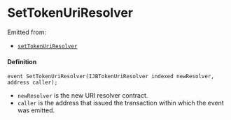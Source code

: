 # SetTokenUriResolver

Emitted from:

* [`setTokenUriResolver`](/dev/api/v3/contracts/jbprojects/write/settokenuriresolver.md)

#### Definition

```
event SetTokenUriResolver(IJBTokenUriResolver indexed newResolver, address caller);
```

* `newResolver` is the new URI resolver contract.
* `caller` is the address that issued the transaction within which the event was emitted.
